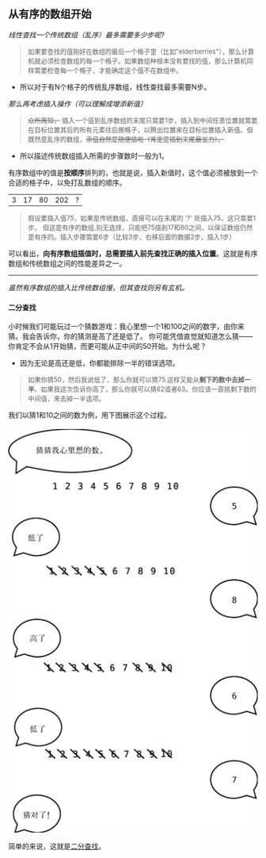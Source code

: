 ## 从有序的数组开始

_线性查找一个传统数组（乱序）最多需要多少步呢?_

><font size="2">如果要查找的值刚好在数组的最后一个格子里（比如"elderberries"），那么计算机就必须检查数组的每一个格子。如果数组种根本没有要找的值，那么计算机同样需要检查每一个格子，才能确定这个值不在数组中。</font>

* 所以对于有N个格子的传统乱序数组，线性查找最多需要N步。
  
_那么再考虑插入操作（可以理解成增添新值）_
   
><font size="2">~~众所周知，~~ 插入一个值到乱序数组的末尾只需要1步，插入到中间任意位置就需要在目标位置其后的所有元素往后挪格子，以腾出位置来在目标位置插入新值。但既然是乱序的数组，~~添值自然是随便插啦（肯定是插到末尾最省力）。~~ </font>

* 所以描述传统数组插入所需的步骤数时一般为1。
  
有序数组中的值是**按顺序**排列的，也就是说，插入新值时，这个值必须被放到一个合适的格子中，以免打乱数组的顺序。

||||||
|---|---|---|---|---|
| 3 | 17 | 80 | 202 | ? |

><font size="2">假设要插入值75，如果是传统数组，直接可以在末尾的 '?' 处插入75，这只需要1步。
>但这是有序的数组,别无选择，只能把75插到17和80之间，以保证数组仍然是有序的。插入步骤需要6步（比较3步，右移后面的数据2步，插入1步）</font>

可以看出，**向有序数组插值时，总需要插入前先查找正确的插入位置**。这就是有序数组和传统数组之间的性能差异之一。


---

_虽然有序数组的插入比传统数组慢，但其查找则另有玄机。_

#### 二分查找

小时候我们可能玩过一个猜数游戏：我心里想一个1和100之间的数字，由你来猜。我会告诉你，你的猜测是高了还是低了。 你可能凭借直觉就知道怎么猜——你肯定不会从1开始猜，而更可能从正中间的50开始。为什么呢？

* 因为无论是高还是低，你都能排除一半的错误选项。

><font size="2">如果你猜50，然后我说低了，那么你就可以猜75.这样又能从**剩下的数中去掉一半**。如果我这次告诉你高了，那么你就可以猜62或者63。你应该一直挑剩下数的中间值，来去掉一半选项。</font>

我们以猜1和10之间的数为例，用下图展示这个过程。

![Array1.png](/pictures/Array1.png "猜数游戏1~10的示例")

简单的来说，这就是[二分查找](https://github.com/kirtozz/DataStructuresAndAlgorithms/blob/master/SummaryOfAlgorithms.md)。






